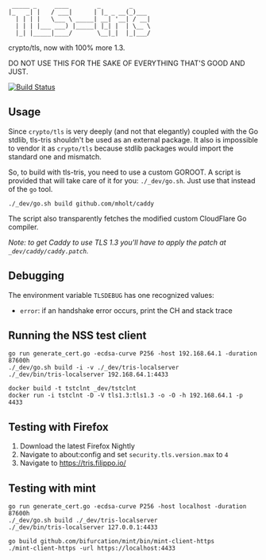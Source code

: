 ```
 _____ _     ____        _        _
|_   _| |   / ___|      | |_ _ __(_)___
  | | | |   \___ \ _____| __| '__| / __|
  | | | |___ ___) |_____| |_| |  | \__ \
  |_| |_____|____/       \__|_|  |_|___/

```

crypto/tls, now with 100% more 1.3.

DO NOT USE THIS FOR THE SAKE OF EVERYTHING THAT'S GOOD AND JUST.

[![Build Status](https://travis-ci.org/cloudflare/tls-tris.svg?branch=master)](https://travis-ci.org/cloudflare/tls-tris)

## Usage

Since `crypto/tls` is very deeply (and not that elegantly) coupled with the Go stdlib,
tls-tris shouldn't be used as an external package.  It also is impossible to vendor it
as `crypto/tls` because stdlib packages would import the standard one and mismatch.

So, to build with tls-tris, you need to use a custom GOROOT.
A script is provided that will take care of it for you: `./_dev/go.sh`.
Just use that instead of the `go` tool.

```
./_dev/go.sh build github.com/mholt/caddy
```

The script also transparently fetches the modified custom CloudFlare Go compiler.

*Note: to get Caddy to use TLS 1.3 you'll have to apply the patch at `_dev/caddy/caddy.patch`.*

## Debugging

The environment variable `TLSDEBUG` has one recognized values:

  * `error`: if an handshake error occurs, print the CH and stack trace

## Running the NSS test client

```
go run generate_cert.go -ecdsa-curve P256 -host 192.168.64.1 -duration 87600h
./_dev/go.sh build -i -v ./_dev/tris-localserver
./_dev/bin/tris-localserver 192.168.64.1:4433
```

```
docker build -t tstclnt _dev/tstclnt
docker run -i tstclnt -D -V tls1.3:tls1.3 -o -O -h 192.168.64.1 -p 4433
```

## Testing with Firefox

1. Download the latest Firefox Nightly
1. Navigate to about:config and set `security.tls.version.max` to `4`
1. Navigate to https://tris.filippo.io/

## Testing with mint

```
go run generate_cert.go -ecdsa-curve P256 -host localhost -duration 87600h
./_dev/go.sh build ./_dev/tris-localserver
./_dev/bin/tris-localserver 127.0.0.1:4433
```

```
go build github.com/bifurcation/mint/bin/mint-client-https
./mint-client-https -url https://localhost:4433
```
